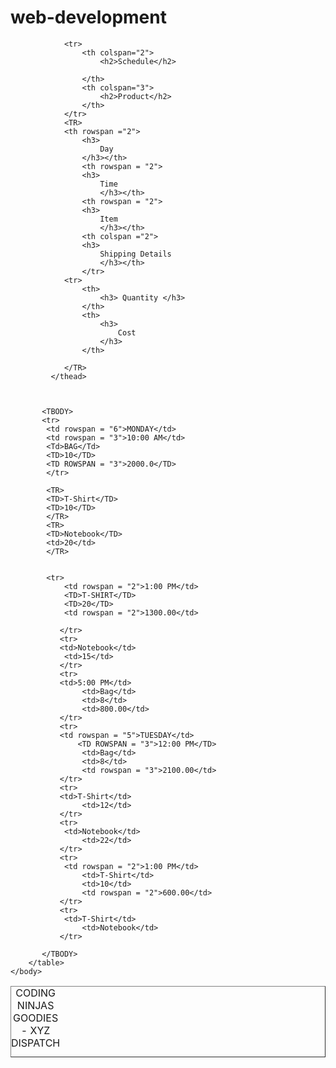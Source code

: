 # web-development
<!DOCTYPE html>
<html>
    <head>
        <title>Coding Ninjas XYZ Dispatch Schedule</title>
    </head>
    <body>
        <table border="1">
            <caption> CODING NINJAS GOODIES - XYZ DISPATCH</caption>
            <thead>
                
                <tr>
                    <th colspan="2">
                        <h2>Schedule</h2>
        
                    </th>
                    <th colspan="3">
                        <h2>Product</h2>
                    </th>
                </tr>
                <TR>
                <th rowspan ="2">
                    <h3>
                        Day
                    </h3></th>
                    <th rowspan = "2">
                    <h3>
                        Time
                        </h3></th>
                    <th rowspan = "2">
                    <h3>
                        Item
                        </h3></th>
                    <th colspan ="2">
                    <h3>
                        Shipping Details
                        </h3></th>
                    </tr>
                <tr>
                    <th>
                        <h3> Quantity </h3>
                    </th>
                    <th>
                        <h3>
                            Cost
                        </h3>
                    </th>
                    
                </TR>
             </thead>
           

          
           <TBODY> 
           <tr>
            <td rowspan = "6">MONDAY</td>
            <td rowspan = "3">10:00 AM</td>
            <Td>BAG</Td>
            <TD>10</TD>
            <TD ROWSPAN = "3">2000.0</TD>
            </tr>
               
            <TR>
            <TD>T-Shirt</TD>
            <TD>10</TD>
            </TR>
            <TR>
            <TD>Notebook</TD>
            <td>20</td>
            </TR>
               
               
            <tr>
                <td rowspan = "2">1:00 PM</td>
                <TD>T-SHIRT</TD>
                <TD>20</TD>
                <td rowspan = "2">1300.00</td>
                
               </tr>
               <tr>
               <td>Notebook</td>
                <td>15</td>
               </tr>
               <tr>
               <td>5:00 PM</td>
                    <td>Bag</td>
                    <td>8</td>
                    <td>800.00</td>
               </tr>
               <tr>
               <td rowspan = "5">TUESDAY</td>
                   <TD ROWSPAN = "3">12:00 PM</TD>
                    <td>Bag</td>
                    <td>8</td>
                    <td rowspan = "3">2100.00</td>
               </tr>
               <tr>
               <td>T-Shirt</td>
                    <td>12</td>
               </tr>
               <tr>
                <td>Notebook</td>
                    <td>22</td>
               </tr>
               <tr>
                <td rowspan = "2">1:00 PM</td>
                    <td>T-Shirt</td>
                    <td>10</td>
                    <td rowspan = "2">600.00</td>
               </tr>
               <tr>
                <td>T-Shirt</td>
                    <td>Notebook</td>
               </tr>
            
           </TBODY> 
        </table>
    </body>
</html>
